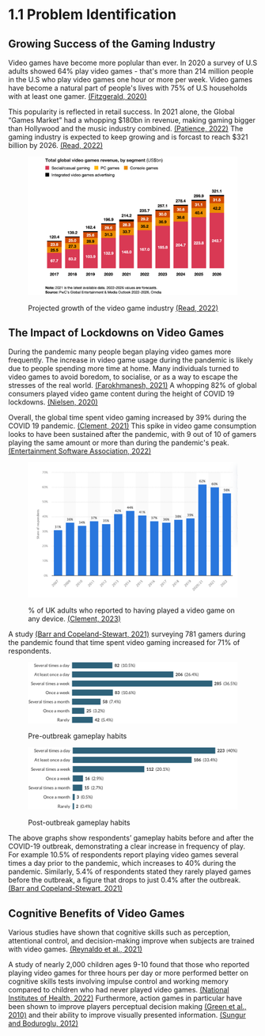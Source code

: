 # 1.1 Problem Identification

## Growing Success of the Gaming Industry

Video games have become more poplular than ever. In 2020 a survey of U.S adults showed 64% play video games - that's more than 214 million people in the U.S who play video games one hour or more per week. Video games have become a natural part of people's lives with 75% of U.S households with at least one gamer.  [(Fitzgerald, 2020)](../reference-list.md#problem-identification)

This popularity is reflected in retail success. In 2021 alone, the Global “Games Market” had a whopping $180bn in revenue, making gaming bigger than Hollywood and the music industry combined. [(Patience, 2022)](../reference-list.md#problem-identification) The gaming industry is expected to keep growing and is forcast to reach $321 billion by 2026. [(Read, 2022)](../reference-list.md#problem-identification)

<figure><img src="../.gitbook/assets/eNuMKxy3s83mWchCzmjrBP-MSqzrj5Uhr7r5ioZjbm0.png" alt=""><figcaption><p>Projected growth of the video game industry <a href="../reference-list.md#problem-identification">(Read, 2022)</a></p></figcaption></figure>

## The Impact of Lockdowns on Video Games

During the pandemic many people began playing video games more frequently. The increase in video game usage during the pandemic is likely due to people spending more time at home. Many individuals turned to video games to avoid boredom, to socialise, or as a way to escape the stresses of the real world. [(Farokhmanesh, 2021)](../reference-list.md#problem-identification) A whopping 82% of global consumers played video game content during the height of COVID 19 lockdowns. [(Nielsen, 2020)](../reference-list.md#problem-identification)

Overall, the global time spent video gaming increased by 39% during the COVID 19 pandemic. [(Clement, 2021)](../reference-list.md#problem-identification) This spike in video game consumption looks to have been sustained after the pandemic, with 9 out of 10 of gamers playing the same amount or more than during the pandemic's peak. [(Entertainment Software Association, 2022)](../reference-list.md#problem-identification)&#x20;

<figure><img src="../.gitbook/assets/gamingpenetrationintheuk.png" alt=""><figcaption><p>% of UK adults who reported to having played a video game on any device. <a href="../reference-list.md#problem-identification">(Clement, 2023)</a></p></figcaption></figure>

A study [(Barr and Copeland-Stewart, 2021)](../reference-list.md#problem-identification) surveying 781 gamers during the pandemic found that time spent video gaming increased for 71% of respondents.

<figure><img src="../.gitbook/assets/preoutbreakhabits.jpeg" alt=""><figcaption><p>Pre-outbreak gameplay habits</p></figcaption></figure>

<figure><img src="../.gitbook/assets/postoutbreakhabits.jpeg" alt=""><figcaption><p>Post-outbreak gameplay habits</p></figcaption></figure>

The above graphs show respondents’ gameplay habits before and after the COVID-19 outbreak, demonstrating a clear increase in frequency of play. For example 10.5% of respondents report playing video games several times a day prior to the pandemic, which increases to 40% during the pandemic. Similarly, 5.4% of respondents stated they rarely played games before the outbreak, a figure that drops to just 0.4% after the outbreak. [(Barr and Copeland-Stewart, 2021)](../reference-list.md#problem-identification)

## Cognitive Benefits of Video Games

Various studies have shown that cognitive skills such as perception, attentional control, and decision-making improve when subjects are trained with video games. [(Reynaldo et al., 2021)](../reference-list.md#problem-identification)

A study of nearly 2,000 children ages 9-10 found that those who reported playing video games for three hours per day or more performed better on cognitive skills tests involving impulse control and working memory compared to children who had never played video games. [(National Institutes of Health, 2022)](../reference-list.md#problem-identification) Furthermore, action games in particular have been shown to improve players perceptual decision making [(Green et al., 2010)](../reference-list.md#problem-identification) and their ability to improve visually presented information. [(Sungur and Boduroglu, 2012)](../reference-list.md#problem-identification)
